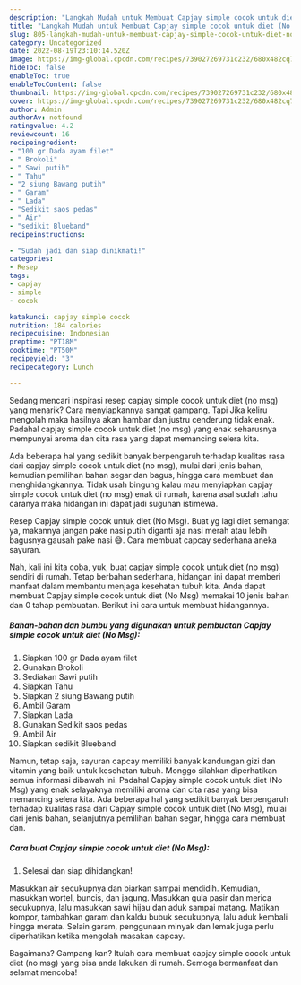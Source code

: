 ```yaml
---
description: "Langkah Mudah untuk Membuat Capjay simple cocok untuk diet (No Msg)Anti Ribet"
title: "Langkah Mudah untuk Membuat Capjay simple cocok untuk diet (No Msg)Anti Ribet"
slug: 805-langkah-mudah-untuk-membuat-capjay-simple-cocok-untuk-diet-no-msganti-ribet
category: Uncategorized
date: 2022-08-19T23:10:14.520Z
image: https://img-global.cpcdn.com/recipes/739027269731c232/680x482cq70/capjay-simple-cocok-untuk-diet-no-msg-foto-resep-utama.jpg
hideToc: false
enableToc: true
enableTocContent: false
thumbnail: https://img-global.cpcdn.com/recipes/739027269731c232/680x482cq70/capjay-simple-cocok-untuk-diet-no-msg-foto-resep-utama.jpg
cover: https://img-global.cpcdn.com/recipes/739027269731c232/680x482cq70/capjay-simple-cocok-untuk-diet-no-msg-foto-resep-utama.jpg
author: Admin
authorAv: notfound
ratingvalue: 4.2
reviewcount: 16
recipeingredient:
- "100 gr Dada ayam filet"
- " Brokoli"
- " Sawi putih"
- " Tahu"
- "2 siung Bawang putih"
- " Garam"
- " Lada"
- "Sedikit saos pedas"
- " Air"
- "sedikit Blueband"
recipeinstructions:

- "Sudah jadi dan siap dinikmati!"
categories:
- Resep
tags:
- capjay
- simple
- cocok

katakunci: capjay simple cocok 
nutrition: 184 calories
recipecuisine: Indonesian
preptime: "PT18M"
cooktime: "PT50M"
recipeyield: "3"
recipecategory: Lunch

---
```



Sedang mencari inspirasi resep capjay simple cocok untuk diet (no msg) yang menarik? Cara menyiapkannya sangat gampang. Tapi Jika keliru mengolah maka hasilnya akan hambar dan justru cenderung tidak enak. Padahal capjay simple cocok untuk diet (no msg) yang enak seharusnya mempunyai aroma dan cita rasa yang dapat memancing selera kita.


Ada beberapa hal yang sedikit banyak berpengaruh terhadap kualitas rasa dari capjay simple cocok untuk diet (no msg), mulai dari jenis bahan, kemudian pemilihan bahan segar dan bagus, hingga cara membuat dan menghidangkannya. Tidak usah bingung kalau mau menyiapkan capjay simple cocok untuk diet (no msg) enak di rumah, karena asal sudah tahu caranya maka hidangan ini dapat jadi suguhan istimewa.

Resep Capjay simple cocok untuk diet (No Msg). Buat yg lagi diet semangat ya, makannya jangan pake nasi putih diganti aja nasi merah atau lebih bagusnya gausah pake nasi 😅. Cara membuat capcay sederhana aneka sayuran.


Nah, kali ini kita coba, yuk, buat capjay simple cocok untuk diet (no msg) sendiri di rumah. Tetap berbahan sederhana, hidangan ini dapat memberi manfaat dalam membantu menjaga kesehatan tubuh kita. Anda dapat membuat Capjay simple cocok untuk diet (No Msg) memakai 10 jenis bahan dan 0 tahap pembuatan. Berikut ini cara untuk membuat hidangannya.

<!--inarticleads1-->

##### Bahan-bahan dan bumbu yang digunakan untuk pembuatan Capjay simple cocok untuk diet (No Msg):

1. Siapkan 100 gr Dada ayam filet
1. Gunakan  Brokoli
1. Sediakan  Sawi putih
1. Siapkan  Tahu
1. Siapkan 2 siung Bawang putih
1. Ambil  Garam
1. Siapkan  Lada
1. Gunakan Sedikit saos pedas
1. Ambil  Air
1. Siapkan sedikit Blueband


Namun, tetap saja, sayuran capcay memiliki banyak kandungan gizi dan vitamin yang baik untuk kesehatan tubuh. Monggo silahkan diperhatikan semua informasi dibawah ini. Padahal Capjay simple cocok untuk diet (No Msg) yang enak selayaknya memiliki aroma dan cita rasa yang bisa memancing selera kita. Ada beberapa hal yang sedikit banyak berpengaruh terhadap kualitas rasa dari Capjay simple cocok untuk diet (No Msg), mulai dari jenis bahan, selanjutnya pemilihan bahan segar, hingga cara membuat dan. 

<!--inarticleads2-->

##### Cara buat Capjay simple cocok untuk diet (No Msg):


1. Selesai dan siap dihidangkan!

Masukkan air secukupnya dan biarkan sampai mendidih. Kemudian, masukkan wortel, buncis, dan jagung. Masukkan gula pasir dan merica secukupnya, lalu masukkan sawi hijau dan aduk sampai matang. Matikan kompor, tambahkan garam dan kaldu bubuk secukupnya, lalu aduk kembali hingga merata. Selain garam, penggunaan minyak dan lemak juga perlu diperhatikan ketika mengolah masakan capcay. 

Bagaimana? Gampang kan? Itulah cara membuat capjay simple cocok untuk diet (no msg) yang bisa anda lakukan di rumah. Semoga bermanfaat dan selamat mencoba!
